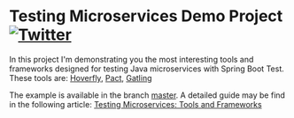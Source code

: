 # Testing Microservices Demo Project [![Twitter](https://img.shields.io/twitter/follow/piotr_minkowski.svg?style=social&logo=twitter&label=Follow%20Me)](https://twitter.com/piotr_minkowski)

In this project I'm demonstrating you the most interesting tools and frameworks designed for testing Java microservices with Spring Boot Test. These tools are: [Hoverfly](https://hoverfly.io/), [Pact](https://docs.pact.io/), [Gatling](https://gatling.io/)

The example is available in the branch [master](https://github.com/piomin/sample-spring-microservices-new/tree/master). A detailed guide may be find in the following article: [Testing Microservices: Tools and Frameworks](https://piotrminkowski.com/2018/09/06/testing-microservices-tools-and-frameworks/)
